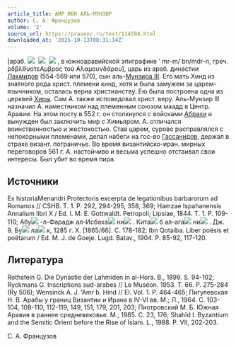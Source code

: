 ```yaml
---
article_title: АМР ИБН АЛЬ-МУНЗИР
author: С. А. Французов
volume: '2'
source_url: https://pravenc.ru/text/114594.html
downloaded_at: '2025-10-13T08:31:14Z'
---
```


[араб. ![](https://pravenc.ru/char/26272/ihxc4x9dA/image.png)  ![](https://pravenc.ru/char/26272/xc5I/image.png)  ![](https://pravenc.ru/char/26272/xcbjxc0xa7/image.png) , в южноаравийской эпиграфике ‘
mr-m/ bn/mdr-n, греч. ̀ρδβλθυοτεΑμβρος τοῦ ̓Αλαμουνδάρου], царь из араб. династии [Лахмидов](https://pravenc.ru/text/Лахмиды.html) (554-569 или 570), сын аль-[Мунзира III](<https://pravenc.ru/text/Мунзир III.html>). Его мать Хинд из знатного рода христ. племени кинд, хотя и была замужем за царем-язычником, осталась верна христианству. Ею была построена одна из церквей [Хиры](https://pravenc.ru/text/Хира.html). Сам А. также исповедовал христ. веру. Аль-Мунзир III назначил А. наместником над племенным союзом маадд в Центр. Аравии. На этом посту в 552 г. он столкнулся с войсками [Абрахи](https://pravenc.ru/text/Абрахи.html) и вынужден был заключить мир с Химьяром. А. отличался воинственностью и жестокостью. Став царем, сурово расправлялся с непокорными племенами, делал набеги на гос-во [Гассанидов](https://pravenc.ru/text/Гассаниды.html), держал в страхе визант. пограничье. Во время византийско-иран. мирных переговоров 561 г. А. настойчиво и весьма успешно отстаивал свои интересы. Был убит во время пира.

## Источники

Ex historiaMenandri Protectoris excerpta de legationibus barbarorum ad Romanos // CSHB. T. 1. P. 292, 294-295, 358, 369; Hamzae Ispahanensis Аnnalium libri X / Ed. I. M. E. Gottwaldt. Petropoli; Lipsiae, 1844. T. 1. P. 109-110; Абу![](https://pravenc.ru/char/26150/x5cx5c/image.png) -л-Фарадж ал-Исбаха![](https://pravenc.ru/char/26150/x5cx5c/image.png) ни![](https://pravenc.ru/char/26150/x5cx5c/image.png) . Кита![](https://pravenc.ru/char/26150/x5cx5c/image.png) б ал-ага![](https://pravenc.ru/char/26150/x5cx5c/image.png) ни![](https://pravenc.ru/char/26150/x5cx5c/image.png) . Дж. 9. Бу![](https://pravenc.ru/char/26150/x5cx5c/image.png) ла![](https://pravenc.ru/char/26150/x5cx5c/image.png) к, 1285 г. Х. [1865/66]. С. 178-182; Ibn Qotaiba. Liber poësis et poëtarum / Ed. M. J. de Goeje. Lugd. Batav., 1904. P. 85-92, 117-120.

## Литература

Rothstein G. Die Dynastie der Lahmiden in al-Hоra. B., 1899. S. 94-102; Ryckmans G. Inscriptions sud-arabes // Le Muséon. 1953. Т. 66. P. 275-284 (Ry 506); Wensinck A. J. ‘Amr b. Hind // EI. Vol. 1. P. 464-465; Пигулевская Н. В. Арабы у границ Византии и Ирана в IV-VI вв. М.; Л., 1964. С. 103-104, 108-110, 112-119, 149, 151, 179, 201, 203; Пиотровский М. Б. Южная Аравия в раннее средневековье. М., 1985. С. 23, 176; Shahîd I. Byzantium and the Semitic Orient before the Rise of Islam. L., 1988. P. VII, 202-203.

С. А. Французов
